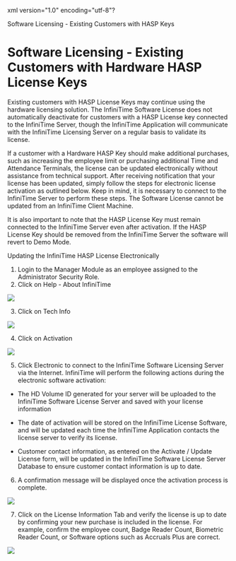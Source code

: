 xml version="1.0" encoding="utf-8"?





Software Licensing - Existing Customers with HASP Keys




# Software Licensing - Existing Customers with Hardware HASP License Keys

Existing customers with HASP License Keys may continue using the hardware licensing solution. The InfiniTime Software License does not automatically deactivate for customers with a HASP License key connected to the InfiniTime Server, though the InfiniTime Application will communicate with the InfiniTime Licensing Server on a regular basis to validate its license.

If a customer with a Hardware HASP Key should make additional purchases, such as increasing the employee limit or purchasing additional Time and Attendance Terminals, the license can be updated electronically without assistance from technical support. After receiving notification that your license has been updated, simply follow the steps for electronic license activation as outlined below. Keep in mind, it is necessary to connect to the InfiniTime Server to perform these steps. The Software License cannot be updated from an InfiniTime Client Machine.

It is also important to note that the HASP License Key must remain connected to the InfiniTime Server even after activation. If the HASP License Key should be removed from the InfiniTime Server the software will revert to Demo Mode.

Updating the InfiniTime HASP License Electronically

1. Login to the Manager Module as an employee assigned to the Administrator Security Role.
2. Click on Help - About InfiniTime

![](/img/INST_CH8_ElectronicActivation_1.gif)

3. Click on Tech Info

![](/img/INSTCH8_ElectronicActivation_Last.gif)

4. Click on Activation

![](/img/INST_CH8_ElectronicActivation_3.gif)

5. Click Electronic to connect to the InfiniTime Software Licensing Server via the Internet. InfiniTime will perform the following actions during the electronic software activation:

* The HD Volume ID generated for your server will be uploaded to the InfiniTime Software License Server and saved with your license information

* The date of activation will be stored on the InfiniTime License Software, and will be updated each time the InfiniTime Application contacts the license server to verify its license.

* Customer contact information, as entered on the Activate / Update License form, will be updated in the InfiniTime Software License Server Database to ensure customer contact information is up to date.

6. A confirmation message will be displayed once the activation process is complete.

![](/img/INST_CH8_ElectronicActivation_1.gif)

7. Click on the License Information Tab and verify the license is up to date by confirming your new purchase is included in the license. For example, confirm the employee count, Badge Reader Count, Biometric Reader Count, or Software options such as Accruals Plus are correct.

![](/img/INSTCH8_ElectronicActivation_Last.gif)